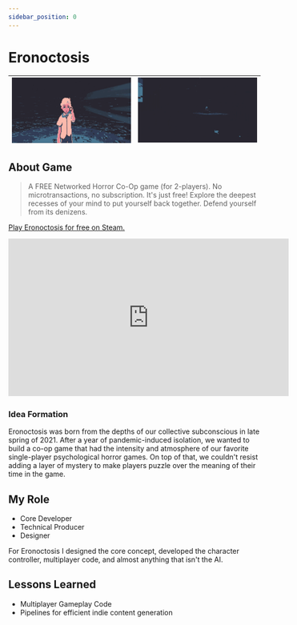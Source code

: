 ```yaml
---
sidebar_position: 0
---
```


# Eronoctosis


|![Honk VTuber Suite Screenshot](/img/projects/ero/ero1.gif)|![Honk VTuber Suite Screenshot](/img/projects/ero/ero2.gif)
|-|-|

## About Game

>A FREE Networked Horror Co-Op game (for 2-players). No microtransactions, no subscription. It's just free!
>Explore the deepest recesses of your mind to put yourself back together. Defend yourself from its denizens.

[Play Eronoctosis for free on Steam.](https://store.steampowered.com/app/1683860/Eronoctosis_Put_Yourself_Together)

<div class="center"><iframe width="560" height="315" src="https://www.youtube.com/embed/H0owqUu-GOA" title="YouTube video player" frameborder="0" allow="accelerometer; autoplay; clipboard-write; encrypted-media; gyroscope; picture-in-picture" allowfullscreen></iframe></div>

### Idea Formation
Eronoctosis was born from the depths of our collective subconscious in late spring of 2021. After a year of pandemic-induced isolation, we wanted to build a co-op game that had the intensity and atmosphere of our favorite single-player psychological horror games. On top of that, we couldn't resist adding a layer of mystery to make players puzzle over the meaning of their time in the game.

## My Role

* Core Developer
* Technical Producer
* Designer

For Eronoctosis I designed the core concept, developed the character controller, multiplayer code, and almost anything that isn't the AI.

## Lessons Learned

* Multiplayer Gameplay Code
* Pipelines for efficient indie content generation